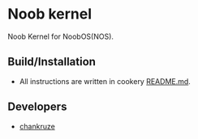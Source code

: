 # Noob kernel
Noob Kernel for NoobOS(NOS).

## Build/Installation

- All instructions are written in cookery [README.md](https://github.com/NoobOS/cookery/blob/master/README.md).

## Developers

- [chankruze](https://github.com/chankruze)